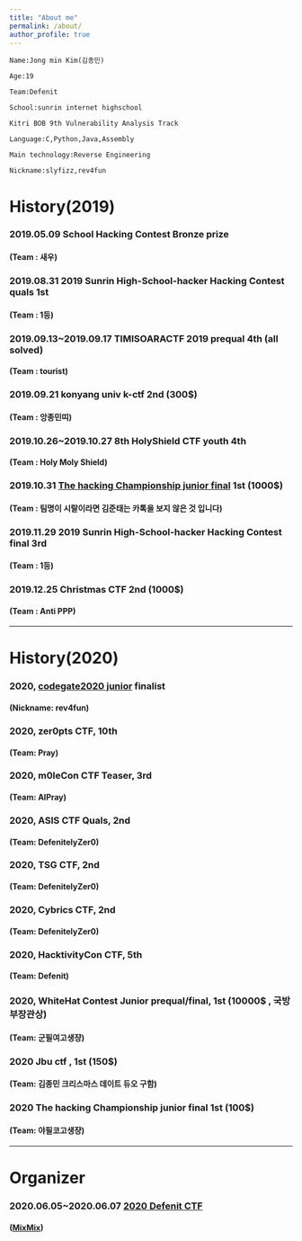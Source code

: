 ```yaml
---
title: "About me"
permalink: /about/
author_profile: true
---
```

```
Name:Jong min Kim(김종민) 

Age:19

Team:Defenit

School:sunrin internet highschool 

Kitri BOB 9th Vulnerability Analysis Track

Language:C,Python,Java,Assembly

Main technology:Reverse Engineering

Nickname:slyfizz,rev4fun 
```

# History(2019)


### 2019.05.09 School Hacking Contest Bronze prize
#### (Team : 새우)

### 2019.08.31 2019 Sunrin High-School-hacker Hacking Contest quals 1st
#### (Team : 1등)

### 2019.09.13~2019.09.17 TIMISOARACTF 2019 prequal 4th (all solved)
#### (Team : tourist)

### 2019.09.21 konyang univ k-ctf 2nd (300$)
#### (Team : 앙종민띠)

### 2019.10.26~2019.10.27 8th HolyShield CTF youth 4th
#### (Team : Holy Moly Shield)

### 2019.10.31 [The hacking Championship junior final](https://news.unn.net/news/articleView.html?idxno=221717) 1st (1000$)
#### (Team : 팀명이 시랄이라면 김준태는 카톡을 보지 않은 것 입니다)

### 2019.11.29 2019 Sunrin High-School-hacker Hacking Contest final 3rd
#### (Team : 1등)

### 2019.12.25 Christmas CTF 2nd (1000$) 
#### (Team : Anti PPP)

---
# History(2020)

### 2020, [codegate2020 junior](http://codegate.org/) finalist
#### (Nickname: rev4fun)
### 2020, zer0pts CTF, 10th 
#### (Team: Pray)
### 2020, m0leCon CTF Teaser, 3rd 
#### (Team: AlPray)
### 2020, ASIS CTF Quals, 2nd 
#### (Team: DefenitelyZer0)
### 2020, TSG CTF, 2nd
#### (Team: DefenitelyZer0)
### 2020, Cybrics CTF, 2nd
#### (Team: DefenitelyZer0)
### 2020, HacktivityCon CTF, 5th 
#### (Team: Defenit)
### 2020, WhiteHat Contest Junior prequal/final, 1st (10000$ , 국방부장관상)
#### (Team: 군필여고생쟝)
### 2020 Jbu ctf , 1st (150$)
#### (Team: 김종민 크리스마스 데이트 듀오 구함)
### 2020 The hacking Championship junior final 1st (100$)
#### (Team: 야필코고생쟝)
---
# Organizer

### 2020.06.05~2020.06.07 [2020 Defenit CTF](https://www.boannews.com/media/view.asp?idx=88856&page=1&kind=1)
#### ([MixMix](https://github.com/slyfizz3/Make-challenges/tree/master/2020DefenitCTF))



